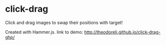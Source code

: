 click-drag
==========

Click and drag images to swap their positions with target!

Created with Hammer.js.
link to demo: http://theodoreli.github.io/click-drag-ghp/
